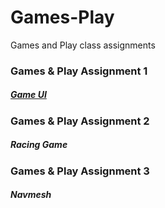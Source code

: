 # Games-Play
Games and Play class assignments 

### Games & Play Assignment 1
##### [Game UI](https://github.com/NoufAlnuaimi/Games-Play/blob/main/Racing%20car%20game)


### Games & Play Assignment 2
##### Racing Game


### Games & Play Assignment 3
##### Navmesh
